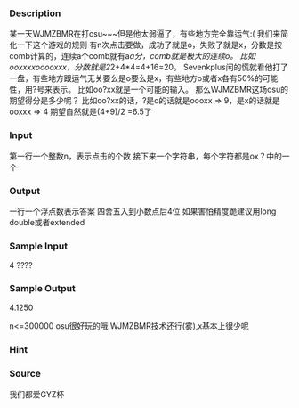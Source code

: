 
### Description
某一天WJMZBMR在打osu~~~但是他太弱逼了，有些地方完全靠运气:(
我们来简化一下这个游戏的规则
有n次点击要做，成功了就是o，失败了就是x，分数是按comb计算的，连续a个comb就有a*a分，comb就是极大的连续o。
比如ooxxxxooooxxx，分数就是2*2+4*4=4+16=20。
Sevenkplus闲的慌就看他打了一盘，有些地方跟运气无关要么是o要么是x，有些地方o或者x各有50%的可能性，用?号来表示。
比如oo?xx就是一个可能的输入。
那么WJMZBMR这场osu的期望得分是多少呢？
比如oo?xx的话，?是o的话就是oooxx => 9，是x的话就是ooxxx => 4
期望自然就是(4+9)/2 =6.5了

### Input

第一行一个整数n，表示点击的个数
接下来一个字符串，每个字符都是ox？中的一个

### Output
一行一个浮点数表示答案
四舍五入到小数点后4位
如果害怕精度跪建议用long double或者extended

### Sample Input
4
????

### Sample Output
4.1250


n<=300000
osu很好玩的哦
WJMZBMR技术还行(雾),x基本上很少呢

### Hint

### Source
我们都爱GYZ杯